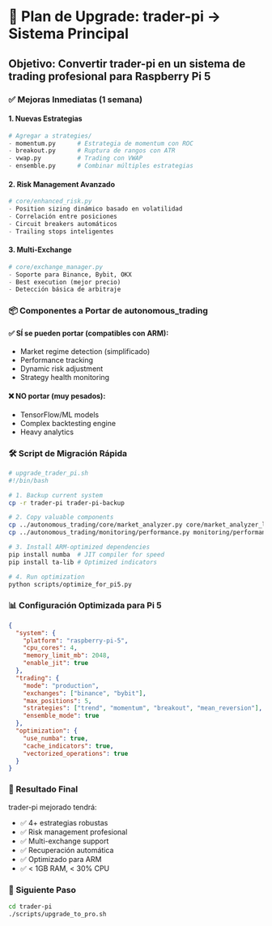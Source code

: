 # 🚀 Plan de Upgrade: trader-pi → Sistema Principal

## Objetivo: Convertir trader-pi en un sistema de trading profesional para Raspberry Pi 5

### ✅ Mejoras Inmediatas (1 semana)

#### 1. Nuevas Estrategias
```python
# Agregar a strategies/
- momentum.py      # Estrategia de momentum con ROC
- breakout.py      # Ruptura de rangos con ATR  
- vwap.py          # Trading con VWAP
- ensemble.py      # Combinar múltiples estrategias
```

#### 2. Risk Management Avanzado
```python
# core/enhanced_risk.py
- Position sizing dinámico basado en volatilidad
- Correlación entre posiciones
- Circuit breakers automáticos
- Trailing stops inteligentes
```

#### 3. Multi-Exchange
```python
# core/exchange_manager.py
- Soporte para Binance, Bybit, OKX
- Best execution (mejor precio)
- Detección básica de arbitraje
```

### 📦 Componentes a Portar de autonomous_trading

#### ✅ SÍ se pueden portar (compatibles con ARM):
- Market regime detection (simplificado)
- Performance tracking
- Dynamic risk adjustment
- Strategy health monitoring

#### ❌ NO portar (muy pesados):
- TensorFlow/ML models
- Complex backtesting engine
- Heavy analytics

### 🛠️ Script de Migración Rápida

```bash
# upgrade_trader_pi.sh
#!/bin/bash

# 1. Backup current system
cp -r trader-pi trader-pi-backup

# 2. Copy valuable components
cp ../autonomous_trading/core/market_analyzer.py core/market_analyzer_lite.py
cp ../autonomous_trading/monitoring/performance.py monitoring/performance_lite.py

# 3. Install ARM-optimized dependencies
pip install numba  # JIT compiler for speed
pip install ta-lib # Optimized indicators

# 4. Run optimization
python scripts/optimize_for_pi5.py
```

### 📊 Configuración Optimizada para Pi 5

```json
{
  "system": {
    "platform": "raspberry-pi-5",
    "cpu_cores": 4,
    "memory_limit_mb": 2048,
    "enable_jit": true
  },
  "trading": {
    "mode": "production",
    "exchanges": ["binance", "bybit"],
    "max_positions": 5,
    "strategies": ["trend", "momentum", "breakout", "mean_reversion"],
    "ensemble_mode": true
  },
  "optimization": {
    "use_numba": true,
    "cache_indicators": true,
    "vectorized_operations": true
  }
}
```

### 🎯 Resultado Final

trader-pi mejorado tendrá:
- ✅ 4+ estrategias robustas
- ✅ Risk management profesional  
- ✅ Multi-exchange support
- ✅ Recuperación automática
- ✅ Optimizado para ARM
- ✅ < 1GB RAM, < 30% CPU

### 🚀 Siguiente Paso

```bash
cd trader-pi
./scripts/upgrade_to_pro.sh
```